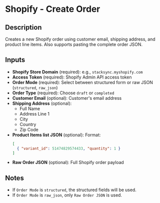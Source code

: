 # Shopify - Create Order

## Description
Creates a new Shopify order using customer email, shipping address, and product line items. Also supports pasting the complete order JSON.

## Inputs
- **Shopify Store Domain** (required): e.g., `stacksync.myshopify.com`
- **Access Token** (required): Shopify Admin API access token
- **Order Mode** (required): Select between structured form or raw JSON (`structured`, `raw_json`)
- **Order Type** (required): Choose `draft` or `completed`
- **Customer Email** (optional): Customer's email address
- **Shipping Address** (optional): 
  - Full Name
  - Address Line 1
  - City
  - Country
  - Zip Code
- **Product Items list JSON** (optional): Format:
  ```json
  [
    { "variant_id": 51474829574433, "quantity": 1 }
  ]
  ```
- **Raw Order JSON** (optional): Full Shopify order payload

## Notes
- If `Order Mode` is `structured`, the structured fields will be used.
- If `Order Mode` is `raw_json`, only `Raw Order JSON` is used.
